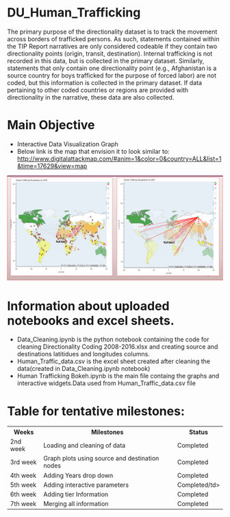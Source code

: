 # DU_Human_Trafficking

The primary purpose of the directionality dataset is to track the movement across borders of trafficked persons. As such, statements contained within the TIP Report narratives are only considered codeable if they contain two directionality points (origin, transit, destination). Internal trafficking is not recorded in this data, but is collected in the primary dataset. Similarly, statements that only contain one directionality point (e.g., Afghanistan is a source country for boys trafficked for the purpose of forced labor) are not coded, but this information is collected in the primary dataset. If data pertaining to other coded countries or regions are provided with directionality in the narrative, these data are also collected.

# Main Objective
  - Interactive Data Visualization Graph
  - Below link is the map that envision it to look similar to: 
   http://www.digitalattackmap.com/#anim=1&color=0&country=ALL&list=1&time=17629&view=map
   
  ![alt text](https://github.com/rose0037/DU-Human-Trafficking/blob/master/new_pic.PNG)

 
# Information about uploaded notebooks and excel sheets.
  - Data_Cleaning.ipynb is the python notebook containing the code for cleaning Directionality Coding 2008-2016.xlsx and         creating source and destinations latitidues and longitudes columns.
  - Human_Traffic_data.csv is the excel sheet created after cleaning the data(created in Data_Cleaning.ipynb notebook)
  - Human Trafficking Bokeh.ipynb is the main file containg the graphs and interactive widgets.Data used from                   Human_Traffic_data.csv file
 
 # Table for tentative milestones:

<table>
<tr>
  <th>Weeks</th><th>Milestones</th><th>Status</th>
</tr>
<tr>
  <td>2nd week</td><td>Loading and cleaning of data</td><td>Completed</td>
</tr>
<tr>
<td>3rd week</td><td>Graph plots using source and destination nodes</td><td>Completed</td>
</tr>
<tr>
<td>4th week</td><td>Adding Years drop down</td><td>Completed</td>
</tr>
<tr>
<td>5th week</td><td>Adding interactive parameters</td><td>Completed/td>
</tr>
<tr>
<td>6th week</td><td>Adding tier Information</td><td>Completed</td>
</tr>
<tr>
<td>7th week</td><td>Merging all information</td><td> Completed</td>
</tr>
</table>
